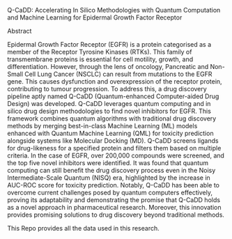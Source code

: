 Q-CaDD: Accelerating In Silico Methodologies with Quantum Computation and Machine Learning for Epidermal Growth Factor Receptor

Abstract

Epidermal Growth Factor Receptor (EGFR) is a protein categorised as a member of the Receptor Tyrosine Kinases (RTKs). This family of transmembrane proteins is essential for cell motility, growth, and differentiation. However, through the lens of oncology, Pancreatic and Non-Small Cell Lung Cancer (NSCLC) can result from mutations to the EGFR gene. This causes dysfunction and overexpression of the receptor protein, contributing to tumour progression. To address this, a drug discovery pipeline aptly named Q-CaDD (Quantum-enhanced Computer-aided Drug Design) was developed. Q-CaDD leverages quantum computing and in silico drug design methodologies to find novel inhibitors for EGFR. This framework combines quantum algorithms with traditional drug discovery methods by merging best-in-class Machine Learning (ML) models enhanced with Quantum Machine Learning (QML) for toxicity prediction alongside systems like Molecular Docking (MD). Q-CaDD screens ligands for drug-likeness for a specified protein and filters them based on multiple criteria. In the case of EGFR, over 200,000 compounds were screened, and the top five novel inhibitors were identified. It was found that quantum computing can still benefit the drug discovery process even in the Noisy Intermediate-Scale Quantum (NISQ) era, highlighted by the increase in AUC-ROC score for toxicity prediction. Notably, Q-CaDD has been able to overcome current challenges posed by quantum computers effectively, proving its adaptability and demonstrating the promise that Q-CaDD holds as a novel approach in pharmaceutical research. Moreover, this innovation provides promising solutions to drug discovery beyond traditional methods.


This Repo provides all the data used in this research.
